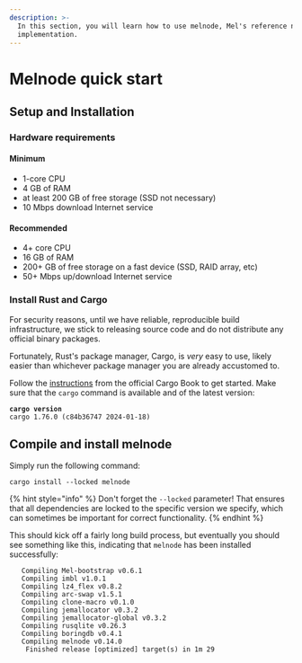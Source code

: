 ```yaml
---
description: >-
  In this section, you will learn how to use melnode, Mel's reference node
  implementation.
---
```


# Melnode quick start

## Setup and Installation

### Hardware requirements

#### Minimum

- 1-core CPU
- 4 GB of RAM
- at least 200 GB of free storage (SSD not necessary)
- 10 Mbps download Internet service

#### Recommended

- 4+ core CPU
- 16 GB of RAM
- 200+ GB of free storage on a fast device (SSD, RAID array, etc)
- 50+ Mbps up/download Internet service

### Install Rust and Cargo

For security reasons, until we have reliable, reproducible build infrastructure, we stick to releasing source code and do not distribute any official binary packages.

Fortunately, Rust's package manager, Cargo, is _very_ easy to use, likely easier than whichever package manager you are already accustomed to.

Follow the [instructions](https://doc.rust-lang.org/cargo/getting-started/installation.html) from the official Cargo Book to get started. Make sure that the `cargo` command is available and of the latest version:

<pre class="language-shell-session"><code class="lang-shell-session"><strong>cargo version
</strong>cargo 1.76.0 (c84b36747 2024-01-18)
</code></pre>

## Compile and install melnode

Simply run the following command:

```shell-session
cargo install --locked melnode
```

{% hint style="info" %}
Don't forget the `--locked` parameter! That ensures that all dependencies are locked to the specific version we specify, which can sometimes be important for correct functionality.
{% endhint %}

This should kick off a fairly long build process, but eventually you should see something like this, indicating that `melnode` has been installed successfully:

```shell-session
   Compiling Mel-bootstrap v0.6.1
   Compiling imbl v1.0.1
   Compiling lz4_flex v0.8.2
   Compiling arc-swap v1.5.1
   Compiling clone-macro v0.1.0
   Compiling jemallocator v0.3.2
   Compiling jemallocator-global v0.3.2
   Compiling rusqlite v0.26.3
   Compiling boringdb v0.4.1
   Compiling melnode v0.14.0
    Finished release [optimized] target(s) in 1m 29
```
